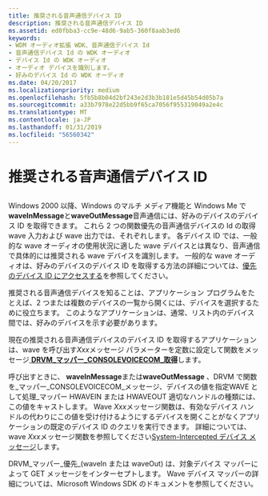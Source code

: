 ```yaml
---
title: 推奨される音声通信デバイス ID
description: 推奨される音声通信デバイス ID
ms.assetid: ed0fbba3-cc9e-48d6-9ab5-360f8aab3ed6
keywords:
- WDM オーディオ拡張 WDK、音声通信デバイス Id
- 音声通信デバイス Id の WDK オーディオ
- デバイス Id の WDK オーディオ
- オーディオ デバイスを識別します。
- 好みのデバイス Id の WDK オーディオ
ms.date: 04/20/2017
ms.localizationpriority: medium
ms.openlocfilehash: 5fb5b8b04d2bf243e2d3b3b181e5d45b54d05b7a
ms.sourcegitcommit: a33b7978e22d5bb9f65ca7056f955319049a2e4c
ms.translationtype: MT
ms.contentlocale: ja-JP
ms.lasthandoff: 01/31/2019
ms.locfileid: "56560342"
---
```

# <a name="preferred-voice-communications-device-id"></a>推奨される音声通信デバイス ID


## <span id="preferred_voice_communications_device_id"></span><span id="PREFERRED_VOICE_COMMUNICATIONS_DEVICE_ID"></span>


Windows 2000 以降、Windows のマルチ メディア機能と Windows Me で**waveInMessage**と**waveOutMessage**音声通信には、好みのデバイスのデバイス ID を取得できます。 これら 2 つの関数優先の音声通信デバイスの Id の取得 wave 入力および wave 出力では、それぞれします。 各デバイス ID では、一般的な wave オーディオの使用状況に適した wave デバイスとは異なり、音声通信で具体的には推奨される wave デバイスを識別します。 一般的な wave オーディオは、好みのデバイスのデバイス ID を取得する方法の詳細については、[優先のデバイス ID にアクセスする](accessing-the-preferred-device-id.md)を参照してください。

推奨される音声通信デバイスを知ることは、アプリケーション プログラムをたとえば、2 つまたは複数のデバイスの一覧から開くには、デバイスを選択するために役立ちます。 このようなアプリケーションは、通常、リスト内のデバイス間では、好みのデバイスを示す必要があります。

現在の推奨される音声通信デバイスのデバイス ID を取得するアプリケーションは、wave を呼び出す*Xxx*メッセージ パラメーターを定数に設定して関数をメッセージ[ **DRVM\_マッパー\_CONSOLEVOICECOM\_取得**](https://msdn.microsoft.com/library/windows/hardware/ff536361)します。

呼び出すときに、 **waveInMessage**または**waveOutMessage** 、DRVM で関数を\_マッパー\_CONSOLEVOICECOM\_メッセージ、デバイスの値を指定WAVE として処理\_マッパー HWAVEIN または HWAVEOUT 適切なハンドルの種類には、この値をキャストします。 Wave *Xxx*メッセージ関数は、有効なデバイス ハンドルの代わりにこの値を受け付けるようにするデバイスを開くことがなくアプリケーションの既定のデバイス ID のクエリを実行できます。 詳細については、wave *Xxx*メッセージ関数を参照してください[System-Intercepted デバイス メッセージ](system-intercepted-device-messages.md)します。

DRVM\_マッパー\_優先\_(waveIn または waveOut) は、対象デバイス マッパーによって GET メッセージをインターセプトします。 Wave デバイス マッパーの詳細については、Microsoft Windows SDK のドキュメントを参照してください。

 

 




